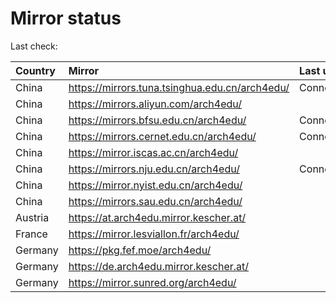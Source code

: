 <script src="./time.js"></script>
# Mirror status
Last check: <script type="text/javascript">localize(1721733478.3527677);</script>

|Country|Mirror|Last update|
|:------|:-----|:----------|
|China|https://mirrors.tuna.tsinghua.edu.cn/arch4edu/|ConnectionError|
|China|https://mirrors.aliyun.com/arch4edu/|<script type="text/javascript">localize(1721673297);</script>|
|China|https://mirrors.bfsu.edu.cn/arch4edu/|ConnectionError|
|China|https://mirrors.cernet.edu.cn/arch4edu/|ConnectionError|
|China|https://mirror.iscas.ac.cn/arch4edu/|<script type="text/javascript">localize(1721716512);</script>|
|China|https://mirrors.nju.edu.cn/arch4edu/|ConnectionError|
|China|https://mirror.nyist.edu.cn/arch4edu/|<script type="text/javascript">localize(1721673297);</script>|
|China|https://mirrors.sau.edu.cn/arch4edu/|<script type="text/javascript">localize(1721716512);</script>|
|Austria|https://at.arch4edu.mirror.kescher.at/|<script type="text/javascript">localize(1721716512);</script>|
|France|https://mirror.lesviallon.fr/arch4edu/|<script type="text/javascript">localize(1721673297);</script>|
|Germany|https://pkg.fef.moe/arch4edu/|<script type="text/javascript">localize(1721716512);</script>|
|Germany|https://de.arch4edu.mirror.kescher.at/|<script type="text/javascript">localize(1721716512);</script>|
|Germany|https://mirror.sunred.org/arch4edu/|<script type="text/javascript">localize(1721716512);</script>|

<script src="./tablefilter/tablefilter.js"></script>
<script src="./table.js"></script>
